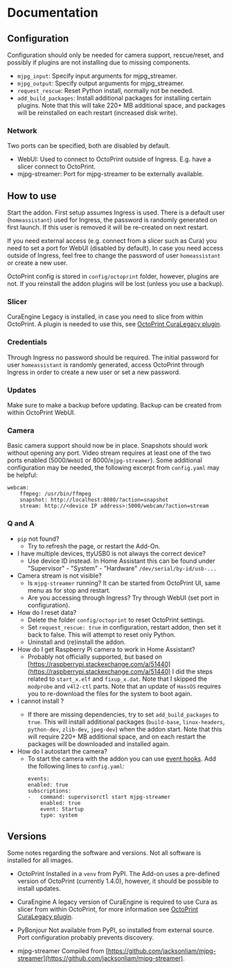 # Documentation

## Configuration

Configuration should only be needed for camera support, rescue/reset, and possibly if plugins are not installing due to missing components.

- `mjpg_input`: Specify input arguments for mjpg_streamer.
- `mjpg_output`: Specify output arguments for mjpg_streamer.
- `request_rescue`: Reset Python install, normally not be needed.
- `add_build_packages`: Install additional packages for installing certain plugins. Note that this will take 220+ MB additional space, and packages will be reinstalled on each restart (increased disk write).

### Network

Two ports can be specified, both are disabled by default.

- WebUI: Used to connect to OctoPrint outside of Ingress. E.g. have a slicer connect to OctoPrint.
- mjpg-streamer: Port for mjpg-streamer to be externally available.


## How to use

Start the addon. First setup assumes Ingress is used.
There is a default user (`homeassistant`) used for Ingress, the password is randomly generated on first launch. If this user is removed it will be re-created on next restart.

If you need external access (e.g. connect from a slicer such as Cura) you need to set a port for WebUI (disabled by default). In case you need access outside of Ingress, feel free to change the password of user `homeassistant` or create a new user.

OctoPrint config is stored in `config/octoprint` folder, however, plugins are not. If you reinstall the addon plugins will be lost (unless you use a backup).

### Slicer

CuraEngine Legacy is installed, in case you need to slice from within OctoPrint. A plugin is needed to use this, see [OctoPrint CuraLegacy plugin](https://plugins.octoprint.org/plugins/curalegacy/).

### Credentials

Through Ingress no password should be required. The initial password for user `homeassistant` is randomly generated, access OctoPrint through Ingress in order to create a new user or set a new password.

### Updates

Make sure to make a backup before updating. Backup can be created from within OctoPrint WebUI.

### Camera

Basic camera support should now be in place. Snapshots should work without opening any port. Video stream requires at least one of the two ports enabled (5000/`WebUI` or 8000/`mjpg-streamer`).
Some additional configuration may be needed, the following excerpt from `config.yaml` may be helpful:

```
webcam:
    ffmpeg: /usr/bin/ffmpeg
    snapshot: http://localhost:8080/?action=snapshot
    stream: http://<device IP address>:5000/webcam/?action=stream
```

### Q and A

- `pip` not found?
  - Try to refresh the page, or restart the Add-On.
- I have multiple devices, ttyUSB0 is not always the correct device?
  - Use device ID instead. In Home Assistant this can be found under "Supervisor" - "System" - "Hardware" `/dev/serial/by-id/usb-...`
- Camera stream is not visible?
  - Is `mjpg-streamer` running? It can be started from OctoPrint UI, same menu as for stop and restart.
  - Are you accessing through Ingress? Try through WebUI (set port in configuration).
- How do I reset data?
  - Delete the folder `config/octoprint` to reset OctoPrint settings.
  - Set `request_rescue: true` in configuration, restart addon, then set it back to false. This will attempt to reset only Python.
  - Uninstall and (re)install the addon.
- How do I get Raspberry Pi camera to work in Home Assistant?
  - Probably not officially supported, but based on [https://raspberrypi.stackexchange.com/a/51440](https://raspberrypi.stackexchange.com/a/51440) I did the steps related to `start_x.elf` and `fixup_x.dat`. Note that I skipped the `modprobe` and `v4l2-ctl` parts. Note that an update of `HassOS` requires you to re-download the files for the system to boot again.
- I cannot install <plugin>?
  - If there are missing dependencies, try to set `add_build_packages` to `true`. This will install additional packages (`build-base`, `linux-headers`, `python-dev`, `zlib-dev`, `jpeg-dev`) when the addon start. Note that this will require 220+ MB additional space, and on each restart the packages will be downloaded and installed again.
- How do I autostart the camera?
  - To start the camera with the addon you can use [event hooks](https://docs.octoprint.org/en/master/events/index.html). Add the following lines to `config.yaml`:
    ```
    events:
    enabled: true
    subscriptions:
    -   command: supervisorctl start mjpg-streamer
        enabled: true
        event: Startup
        type: system
    ```

## Versions

Some notes regarding the software and versions.
Not all software is installed for all images.

- OctoPrint
Installed in a `venv` from PyPI. The Add-on uses a pre-defined version of OctoPrint (currently 1.4.0), however, it should be possible to install updates.

- CuraEngine
A legacy version of CuraEngine is required to use Cura as slicer from within OctoPrint, for more information see [OctoPrint CuraLegacy plugin](https://plugins.octoprint.org/plugins/curalegacy/).

- PyBonjour
Not available from PyPI, so installed from external source. Port configuration probably prevents discovery.

- mjpg-streamer
Compiled from [https://github.com/jacksonliam/mjpg-streamer](https://github.com/jacksonliam/mjpg-streamer).
